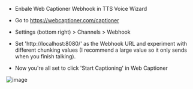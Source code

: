 
- Enbale Web Captioner Webhook in TTS Voice Wizard

-  Go to https://webcaptioner.com/captioner 
-  Settings (bottom right) > Channels > Webhook
-  Set 'http://localhost:8080/' as the Webhook URL and experiment with different chunking values (I recommend a large value so it only sends when you finish talking). 
-  Now you're all set to click 'Start Captioning' in Web Captioner

![image](https://user-images.githubusercontent.com/101527472/191544136-ef6d895e-4605-4b73-8362-7ba507e045c6.png)



